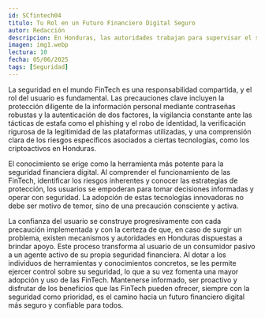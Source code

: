 ```yaml
---
id: SCfintech04
titulo: Tu Rol en un Futuro Financiero Digital Seguro
autor: Redacción
descripcion: En Honduras, las autoridades trabajan para supervisar el sector financiero, incluidas las Fintech. La Comisión Nacional de Bancos y Seguros (CNBS) y el Banco Central de Honduras (BCH) son las entidades clave. Si tienes algún problema o sospechas de una actividad irregular, la Dirección General de Protección al Consumidor (DGPC) es el lugar al que puedes acudir para presentar quejas y recibir orientación, garantizando que tus derechos como usuario estén protegidos.
imagen: img1.webp
lectura: 10
fecha: 05/06/2025
tags: [Seguridad]
---
```


La seguridad en el mundo FinTech es una responsabilidad compartida, y el rol del usuario es fundamental. Las precauciones clave incluyen la protección diligente de la información personal mediante contraseñas robustas y la autenticación de dos factores, la vigilancia constante ante las tácticas de estafa como el phishing y el robo de identidad, la verificación rigurosa de la legitimidad de las plataformas utilizadas, y una comprensión clara de los riesgos específicos asociados a ciertas tecnologías, como los criptoactivos en Honduras.

El conocimiento se erige como la herramienta más potente para la seguridad financiera digital. Al comprender el funcionamiento de las FinTech, identificar los riesgos inherentes y conocer las estrategias de protección, los usuarios se empoderan para tomar decisiones informadas y operar con seguridad. La adopción de estas tecnologías innovadoras no debe ser motivo de temor, sino de una precaución consciente y activa.

La confianza del usuario se construye progresivamente con cada precaución implementada y con la certeza de que, en caso de surgir un problema, existen mecanismos y autoridades en Honduras dispuestas a brindar apoyo. Este proceso transforma al usuario de un consumidor pasivo a un agente activo de su propia seguridad financiera. Al dotar a los individuos de herramientas y conocimientos concretos, se les permite ejercer control sobre su seguridad, lo que a su vez fomenta una mayor adopción y uso de las FinTech. Mantenerse informado, ser proactivo y disfrutar de los beneficios que las FinTech pueden ofrecer, siempre con la seguridad como prioridad, es el camino hacia un futuro financiero digital más seguro y confiable para todos.